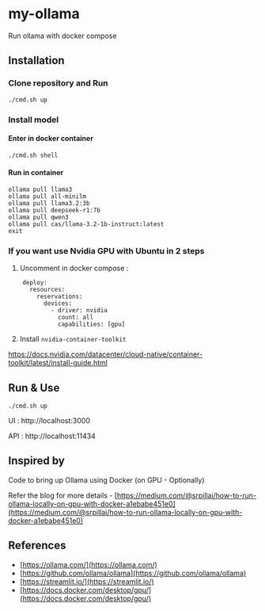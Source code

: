 # my-ollama
Run ollama with docker compose


## Installation

### Clone repository and Run
```
./cmd.sh up
```

### Install model 

#### Enter in docker container
```
./cmd.sh shell
```

#### Run in container
```
ollama pull llama3
ollama pull all-minilm
ollama pull llama3.2:3b
ollama pull deepseek-r1:7b
ollama pull qwen3
ollama pull cas/llama-3.2-1b-instruct:latest
exit
```


### If you want use Nvidia GPU with Ubuntu in 2 steps

1. Uncomment in docker compose :

```
    deploy:
      resources:
        reservations:
          devices:
            - driver: nvidia
              count: all
              capabilities: [gpu]
```

2. Install `nvidia-container-toolkit`

https://docs.nvidia.com/datacenter/cloud-native/container-toolkit/latest/install-guide.html


## Run & Use

```
./cmd.sh up
```

UI : http://localhost:3000

API : http://localhost:11434


## Inspired by 

Code to bring up Ollama using Docker (on GPU - Optionally)

Refer the blog for more details - [https://medium.com/@srpillai/how-to-run-ollama-locally-on-gpu-with-docker-a1ebabe451e0](https://medium.com/@srpillai/how-to-run-ollama-locally-on-gpu-with-docker-a1ebabe451e0)
## References

* [https://ollama.com/](https://ollama.com/)
* [https://github.com/ollama/ollama](https://github.com/ollama/ollama)
* [https://streamlit.io/](https://streamlit.io/)
* [https://docs.docker.com/desktop/gpu/](https://docs.docker.com/desktop/gpu/)